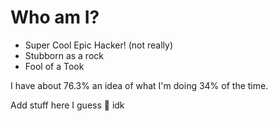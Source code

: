 # Who am I?
- Super Cool Epic Hacker! (not really)
- Stubborn as a rock
- Fool of a Took

I have about 76.3% an idea of what I'm doing 34% of the time.

Add stuff here I guess 🤷 idk
